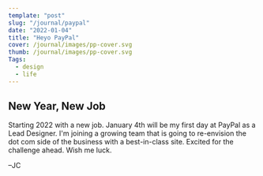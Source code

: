 ```yaml
---
template: "post"
slug: "/journal/paypal"
date: "2022-01-04"
title: "Heyo PayPal"
cover: /journal/images/pp-cover.svg
thumb: /journal/images/pp-cover.svg
Tags:
  - design
  - life
---
```


## New Year, New Job

Starting 2022 with a new job. January 4th will be my first day at PayPal as a Lead Designer. I'm joining a growing team that is going to re-envision the dot com side of the business with a best-in-class site. Excited for the challenge ahead. Wish me luck.

–JC

